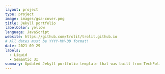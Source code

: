```yaml
---
layout: project
type: project
image: images/gsa-cover.png
title: Jekyll portfolio
labelColor: yellow
language: JavaScript
website: https://github.com/trolit/trolit.github.io
# All dates must be YYYY-MM-DD format!
date: 2021-09-29
labels:
  - Liquid
  - Semantic UI
summary: Updated Jekyll portfolio template that was built from TechFolios template.
---
```

